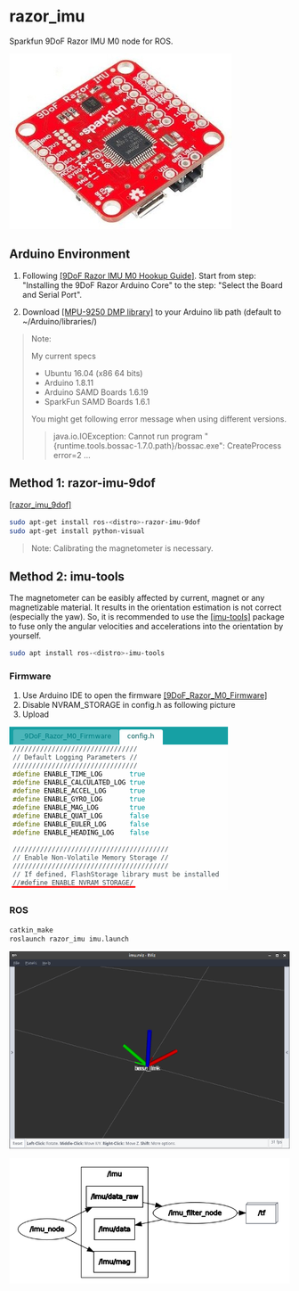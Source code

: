 # razor_imu

Sparkfun 9DoF Razor IMU M0 node for ROS.

![1.png](./pics/1.jpg)

## Arduino Environment

1. Following [\[9DoF Razor IMU M0 Hookup Guide\]](https://learn.sparkfun.com/tutorials/9dof-razor-imu-m0-hookup-guide). Start from step: "Installing the 9DoF Razor Arduino Core" to the step: "Select the Board and Serial Port".

2. Download [\[MPU-9250 DMP library\]](https://github.com/sparkfun/SparkFun_MPU-9250-DMP_Arduino_Library) to your Arduino lib path (default to ~/Arduino/libraries/)

> Note:
>
> My current specs
>
> - Ubuntu 16.04 (x86 64 bits)
> - Arduino 1.8.11
> - Arduino SAMD Boards 1.6.19
> - SparkFun SAMD Boards 1.6.1
>
> You might get following error message when using different versions.
>> java.io.IOException: Cannot run program "{runtime.tools.bossac-1.7.0.path}/bossac.exe": CreateProcess error=2 ...

## Method 1: razor-imu-9dof

[\[razor_imu_9dof\]](http://wiki.ros.org/razor_imu_9dof)

```bash
sudo apt-get install ros-<distro>-razor-imu-9dof
sudo apt-get install python-visual
```

> Note: Calibrating the magnetometer is necessary.

## Method 2: imu-tools

The magnetometer can be easibly affected by current, magnet or any magnetizable material. It results in the orientation estimation is not correct (especially the yaw). So, it is recommended to use the [\[imu-tools\]](http://wiki.ros.org/imu_tools) package to fuse only the angular velocities and accelerations into the orientation by yourself.

```bash
sudo apt install ros-<distro>-imu-tools
```

### Firmware

1. Use Arduino IDE to open the firmware [\[9DoF_Razor_M0_Firmware\]](https://github.com/sparkfun/9DOF_Razor_IMU/tree/master/Firmware/_9DoF_Razor_M0_Firmware)
2. Disable NVRAM_STORAGE in config.h as following picture
3. Upload

![2.png](./pics/2.png)

### ROS

```bash
catkin_make
roslaunch razor_imu imu.launch
```

![3.png](./pics/3.png)

![4.png](./pics/4.png)
